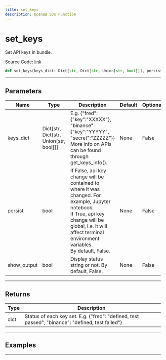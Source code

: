 ```yaml
---
title: set_keys
description: OpenBB SDK Function
---
```


# set_keys

Set API keys in bundle.

Source Code: [link](https://github.com/OpenBB-finance/OpenBBTerminal/tree/main/openbb_terminal/keys_model.py#L116)

```python
def set_keys(keys_dict: Dict[str, Dict[str, Union[str, bool]]], persist: bool, show_output: bool) -> None
```
---

## Parameters

| Name | Type | Description | Default | Optional |
| ---- | ---- | ----------- | ------- | -------- |
| keys_dict | Dict[str, Dict[str, Union[str, bool]]] | E.g. {"fred": {"key":"XXXXX"}, "binance": {"key":"YYYYY", "secret":"ZZZZZ"}}<br/>More info on APIs can be found through get_keys_info(). | None | False |
| persist | bool | If False, api key change will be contained to where it was changed. For example, Jupyter notebook.<br/>If True, api key change will be global, i.e. it will affect terminal environment variables.<br/>By default, False. | None | False |
| show_output | bool | Display status string or not. By default, False. | None | False |

---

## Returns

| Type | Description |
| ---- | ----------- |
| dict | Status of each key set. E.g. {"fred": "defined, test passed", "binance": "defined, test failed"} |

---

## Examples

---

